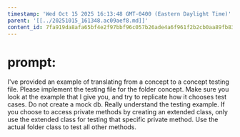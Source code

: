 ```yaml
---
timestamp: 'Wed Oct 15 2025 16:13:48 GMT-0400 (Eastern Daylight Time)'
parent: '[[../20251015_161348.ac09aef8.md]]'
content_id: 7fa919da8afa65bf4e2f97bbf96c057b26ade4a6f961f2b2cb0aa89fb8346cc1
---
```


# prompt:

I've provided an example of translating from a concept to a concept testing file.  Please implement the testing file for the folder concept. Make sure you look at the example that I give you, and try to replicate how it chooses test cases.  Do not create a mock db. Really understand the testing example.  If you choose to access private methods by creating an extended class, only use the extended class for testing that specific private method.  Use the actual folder class to test all other methods.
